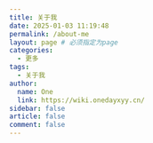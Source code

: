 ```yaml
---
title: 关于我
date: 2025-01-03 11:19:48
permalink: /about-me
layout: page # 必须指定为page
categories:
  - 更多
tags:
  - 关于我
author:
  name: One
  link: https://wiki.onedayxyy.cn/
sidebar: false
article: false
comment: false
---
```


<script setup>
import About from '../.vitepress/theme/components/About.vue'
</script>

<About />